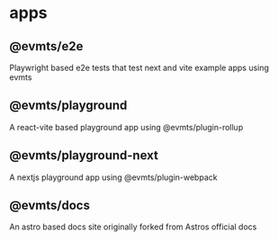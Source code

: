 # apps

## @evmts/e2e

Playwright based e2e tests that test next and vite example apps using evmts

## @evmts/playground

A react-vite based playground app using @evmts/plugin-rollup

## @evmts/playground-next

A nextjs playground app using @evmts/plugin-webpack

## @evmts/docs

An astro based docs site originally forked from Astros official docs
